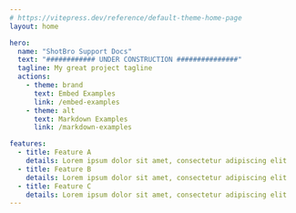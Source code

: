 ```yaml
---
# https://vitepress.dev/reference/default-theme-home-page
layout: home

hero:
  name: "ShotBro Support Docs"
  text: "############ UNDER CONSTRUCTION ###############"
  tagline: My great project tagline
  actions:
    - theme: brand
      text: Embed Examples
      link: /embed-examples
    - theme: alt
      text: Markdown Examples
      link: /markdown-examples

features:
  - title: Feature A
    details: Lorem ipsum dolor sit amet, consectetur adipiscing elit
  - title: Feature B
    details: Lorem ipsum dolor sit amet, consectetur adipiscing elit
  - title: Feature C
    details: Lorem ipsum dolor sit amet, consectetur adipiscing elit
---
```


